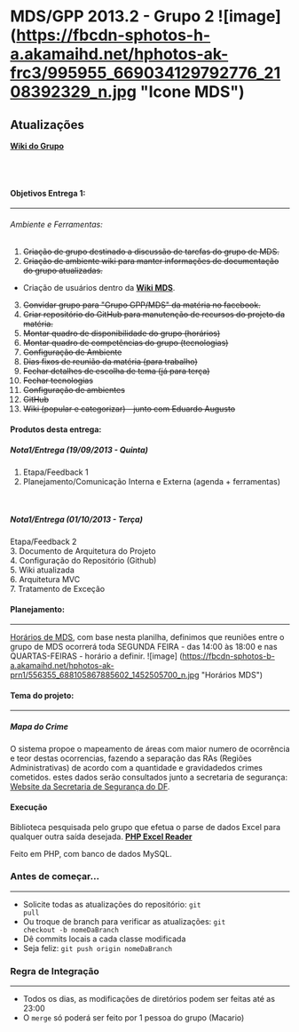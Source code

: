 MDS/GPP 2013.2 - Grupo 2 ![image] (https://fbcdn-sphotos-h-a.akamaihd.net/hphotos-ak-frc3/995955_669034129792776_2108392329_n.jpg "Icone MDS")
==========

## Atualizações

[__Wiki do Grupo__](http://164.41.127.65/wiki/index.php/Grupo_2_-_Radar_Criminal)

<br><br>

#### Objetivos Entrega 1:
------------------

###### Ambiente e Ferramentas:
1. <del>Criação de grupo destinado a discussão de tarefas do grupo de MDS.<del>
2. <del>Criação de ambiente wiki para manter informações de documentação do grupo atualizadas.<del>
 * Criação de usuários dentro da [__Wiki MDS__](http://164.41.57.25/wiki/index.php).
3. <del>Convidar grupo para "Grupo GPP/MDS" da matéria no facebook.<del>
4. <del>Criar repositório do GitHub para manutenção de recursos do projeto da matéria.<del>
5. <del>Montar quadro de disponibilidade do grupo (horários)
6. <del>Montar quadro de competências do grupo (tecnologias)<del>
7. <del>Configuração de Ambiente</del>
8. <del>Dias fixos de reunião da matéria (para trabalho)</del>
9. <del>Fechar detalhes de escolha de tema (já para terça)</del>
10. <del>Fechar tecnologias</del>
11. <del>Configuração de ambientes</del>
12. <del>GitHub</del>
13. <del>Wiki (popular e categorizar) - junto com Eduardo Augusto</del>


#### Produtos desta entrega:
##### Nota1/Entrega (19/09/2013 - Quinta)
1. Etapa/Feedback 1<br>
2. Planejamento/Comunicação Interna e Externa (agenda + ferramentas)<br>
<br>

##### Nota1/Entrega (01/10/2013 - Terça)
Etapa/Feedback 2<br>
3. Documento de Arquitetura do Projeto<br>
4. Configuração do Repositório (Github)<br>
5. Wiki atualizada<br>
6. Arquitetura MVC<br>
7. Tratamento de Exceção

#### Planejamento:
------------------

[Horários de MDS](http://doodle.com/muhrqd5uxyigu9ts), com base nesta planilha, definimos que reuniões entre o grupo de MDS
ocorrerá toda SEGUNDA FEIRA - das 14:00 às 18:00 e nas QUARTAS-FEIRAS - horário a definir.
![image] (https://fbcdn-sphotos-b-a.akamaihd.net/hphotos-ak-prn1/556355_688105867885602_1452505700_n.jpg "Horários MDS")


#### Tema do projeto:
------------------

##### Mapa do Crime
O sistema propoe o mapeamento de áreas com maior numero de ocorrência e teor destas ocorrencias, fazendo a separação das RAs (Regiões Administrativas) de acordo com a quantidade e gravidadedos crimes cometidos. estes dados serão consultados junto a secretaria de segurança:
[Website da Secretaria de Segurança do DF](http://www.ssp.df.gov.br/).


#### Execução
Biblioteca pesquisada pelo grupo que efetua o parse de dados Excel para qualquer outra saída desejada.
[__PHP Excel Reader__](https://code.google.com/p/php-excel-reader/)

Feito em PHP, com banco de dados MySQL.

### Antes de começar...
-----------
* Solicite todas as atualizações do repositório: <code>git pull</code>
* Ou troque de branch para verificar as atualizações: <code>git checkout -b nomeDaBranch</code>
* Dê commits locais a cada classe modificada
* Seja feliz: <code>git push origin nomeDaBranch</code>

### Regra de Integração
-----------
* Todos os dias, as modificações de diretórios podem ser feitas até as 23:00
* O <code>merge</code> só poderá ser feito por 1 pessoa do grupo (Macario)
